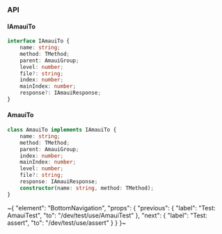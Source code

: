 

### API

#### IAmauiTo

```ts
interface IAmauiTo {
    name: string;
    method: TMethod;
    parent: AmauiGroup;
    level: number;
    file?: string;
    index: number;
    mainIndex: number;
    response?: IAmauiResponse;
}
```

#### AmauiTo

```ts
class AmauiTo implements IAmauiTo {
    name: string;
    method: TMethod;
    parent: AmauiGroup;
    index: number;
    mainIndex: number;
    level: number;
    file?: string;
    response: IAmauiResponse;
    constructor(name: string, method: TMethod);
}
```

~{
  "element": "BottomNavigation",
  "props": {
    "previous": {
      "label": "Test: AmauiTest",
      "to": "/dev/test/use/AmauiTest"
    },
    "next": {
      "label": "Test: assert",
      "to": "/dev/test/use/assert"
    }
  }
}~
